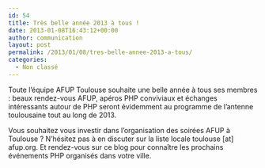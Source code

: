 ```yaml
---
id: 54
title: Très belle année 2013 à tous !
date: 2013-01-08T16:43:12+00:00
author: communication
layout: post
permalink: /2013/01/08/tres-belle-annee-2013-a-tous/
categories:
  - Non classé
---
```

Toute l&rsquo;équipe AFUP Toulouse souhaite une belle année à tous ses membres : beaux rendez-vous AFUP, apéros PHP conviviaux et échanges intéressants autour de PHP seront évidemment au programme de l&rsquo;antenne toulousaine tout au long de 2013.

Vous souhaitez vous investir dans l&rsquo;organisation des soirées AFUP à Toulouse ? N&rsquo;hésitez pas à en discuter sur la liste locale toulouse [at] afup.org. Et rendez-vous sur ce blog pour connaître les prochains événements PHP organisés dans votre ville.
